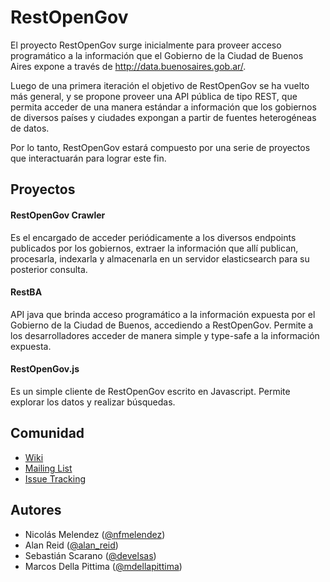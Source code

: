 RestOpenGov
===========

El proyecto RestOpenGov surge inicialmente para proveer acceso programático a la información que el Gobierno de la Ciudad de Buenos Aires expone a través de http://data.buenosaires.gob.ar/.

Luego de una primera iteración el objetivo de RestOpenGov se ha vuelto más general, y se propone proveer una API pública de tipo REST, que permita acceder de una manera estándar a información que los gobiernos de diversos países y ciudades expongan a partir de fuentes heterogéneas de datos.

Por lo tanto, RestOpenGov estará compuesto por una serie de proyectos que interactuarán para lograr este fin.

## Proyectos

#### RestOpenGov Crawler
Es el encargado de acceder periódicamente a los diversos endpoints publicados por los gobiernos, extraer la información que allí publican, procesarla, indexarla y almacenarla en un servidor elasticsearch para su posterior consulta.

#### RestBA
API java que brinda acceso programático a la información expuesta por el Gobierno de la Ciudad de Buenos, accediendo a RestOpenGov. Permite a los desarrolladores acceder de manera simple y type-safe a la información expuesta.

#### RestOpenGov.js
Es un simple cliente de RestOpenGov escrito en Javascript. Permite explorar los datos y realizar búsquedas.

## Comunidad
* [Wiki](https://github.com/Nardoz/RestOpenGov/wiki)
* [Mailing List](http://groups.google.com/group/restopengov)
* [Issue Tracking](https://github.com/Nardoz/RestOpenGov/issues)

## Autores
* Nicolás Melendez ([@nfmelendez](http://twitter.com/nfmelendez))
* Alan Reid ([@alan_reid](http://twitter.com/alan_reid))
* Sebastián Scarano ([@develsas](http://twitter.com/develsas))
* Marcos Della Pittima ([@mdellapittima](http://twitter.com/mdellapittima))
